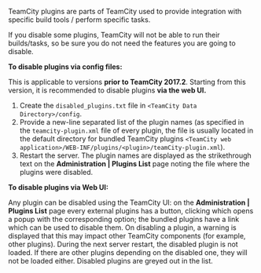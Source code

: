 [//]: # (title: Disabling TeamCity Plugins)
[//]: # (auxiliary-id: Disabling TeamCity Plugins)
TeamCity plugins are parts of TeamCity used to provide integration with specific build tools / perform specific tasks.

<warning>

If you disable some plugins, TeamCity will not be able to run their builds/tasks, so be sure you do not need the features you are going to disable.
</warning>

__To disable plugins via config files:__

<note>

This is applicable to versions __prior to TeamCity 2017.2__. Starting from this version, it is recommended to disable plugins __via the web UI.__
</note>

1. Create the `disabled_plugins.txt` file in `<TeamCity Data Directory>/config`.
2. Provide a new-line separated list of the plugin names (as specified in the `teamcity-plugin.xml` file of every plugin, the file is usually located in the default directory for bundled TeamCity plugins `<TeamCity web application>/WEB-INF/plugins/<plugin>/teamCity-plugin.xml`).
3. Restart the server. The plugin names are displayed as the strikethrough text on the __Administration | Plugins List__ page noting the file where the plugins were disabled.
 
__To disable plugins via Web UI:__

Аny plugin can be disabled using the TeamCity UI: on the __Administration | Plugins List__ page every external plugins has a button, clicking which opens a popup with the corresponding option; the bundled plugins have a link which can be used to disable them. On disabling a plugin, a warning is displayed that this may impact other TeamCity components (for example, other plugins). During the next server restart, the disabled plugin is not loaded. If there are other plugins depending on the disabled one, they will not be loaded either. Disabled plugins are greyed out in the list. 

